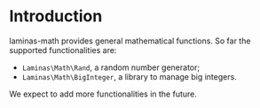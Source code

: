 # Introduction

laminas-math provides general mathematical functions. So far the supported
functionalities are:

- `Laminas\Math\Rand`, a random number generator;
- `Laminas\Math\BigInteger`, a library to manage big integers.

We expect to add more functionalities in the future.
